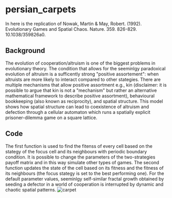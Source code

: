 # persian_carpets
In here is the replication of Nowak, Martin &amp; May, Robert. (1992). Evolutionary Games and Spatial Chaos. Nature. 359. 826-829. 10.1038/359826a0. 

## Background
The evolution of cooperation/altruism is one of the biggest problems in evolutionary theory. The condition that allows for the seeminlgy paradoxical evolution of altruism is a sufficently strong "positive assortement": when altruists are more likely to interact compared to other stategies. There are multiple mechanisms that allow positive assortment e.g., kin (disclaimer: it is possible to argue that kin is not a "mechanism" but rather an alternative mathematical framework to describe positive assortment), behavioural bookkeeping (also known as reciprocity), and spatial structure. This model shows how spatial structure can lead to coexistence of altruism and defection through a cellular automaton which runs a spatially explicit prisoner-dilemma game on a square lattice. 

## Code
The first function is used to find the fitenss of every cell based on the stategy of the focus cell and its neighbours with periodic boundary condition. It is possible to change the parameters of the two-strategies payoff matrix and in this way simulate other types of games. The second function updates the state of the cell based on its fitness and the fitness of its neighbours (the focus stategy is set to the best performing one). For the default parameter values, seeminlgy self-similar fractal growth obtained by seeding a defector in a world of cooperation is interrupted by dynamic and chaotic spatial patterns.
![carpet](https://github.com/MarcoFele98/persian_carpets/assets/122376407/927f3148-5961-4a3a-b69b-411c2c21f15b)

